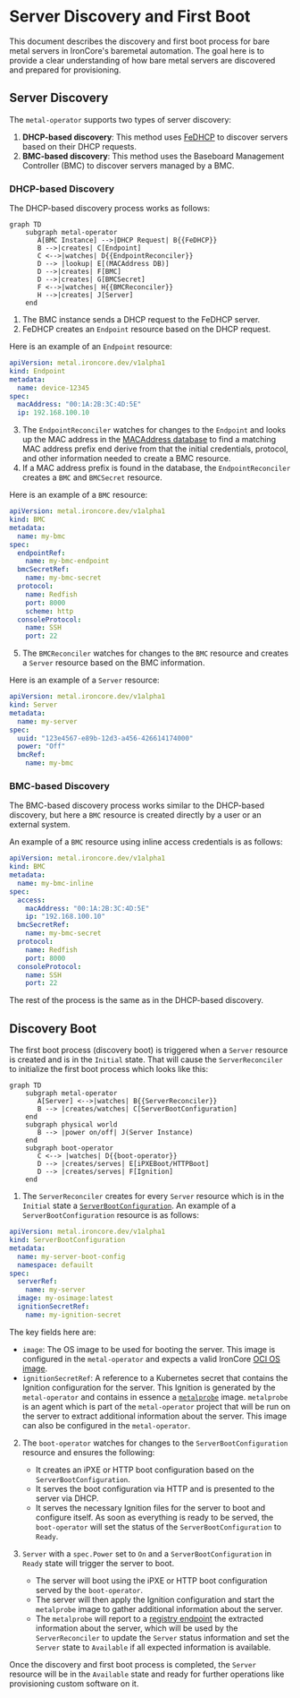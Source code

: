 # Server Discovery and First Boot

This document describes the discovery and first boot process for bare metal servers in IronCore's baremetal automation.
The goal here is to provide a clear understanding of how bare metal servers are discovered and prepared for provisioning.

## Server Discovery 

The `metal-operator` supports two types of server discovery:
1. **DHCP-based discovery**: This method uses [FeDHCP](https://github.com/ironcore-dev/fedhcp) to discover servers based
on their DHCP requests. 
2. **BMC-based discovery**: This method uses the Baseboard Management Controller (BMC) to discover servers managed by a BMC.

### DHCP-based Discovery

The DHCP-based discovery process works as follows:

```mermaid
graph TD
    subgraph metal-operator 
       A[BMC Instance] -->|DHCP Request| B{{FeDHCP}}
       B -->|creates| C[Endpoint]
       C <-->|watches| D{{EndpointReconciler}}
       D --> |lookup| E[(MACAddress DB)]
       D -->|creates| F[BMC]
       D -->|creates| G[BMCSecret]
       F <-->|watches| H{{BMCReconciler}}
       H -->|creates| J[Server]
    end
```

1. The BMC instance sends a DHCP request to the FeDHCP server.
2. FeDHCP creates an `Endpoint` resource based on the DHCP request.

Here is an example of an `Endpoint` resource:

```yaml
apiVersion: metal.ironcore.dev/v1alpha1
kind: Endpoint
metadata:
  name: device-12345
spec:
  macAddress: "00:1A:2B:3C:4D:5E"
  ip: 192.168.100.10
```

3. The `EndpointReconciler` watches for changes to the `Endpoint` and looks up the MAC address in the [MACAddress database](https://ironcore-dev.github.io/metal-operator/concepts/endpoints.html#configuration)
to find a matching MAC address prefix end derive from that the initial credentials, protocol, and other information needed to create a BMC resource.
4. If a MAC address prefix is found in the database, the `EndpointReconciler` creates a `BMC` and `BMCSecret` resource.

Here is an example of a `BMC` resource:

```yaml
apiVersion: metal.ironcore.dev/v1alpha1
kind: BMC
metadata:
  name: my-bmc
spec:
  endpointRef:
    name: my-bmc-endpoint
  bmcSecretRef:
    name: my-bmc-secret
  protocol:
    name: Redfish
    port: 8000
    scheme: http
  consoleProtocol:
    name: SSH
    port: 22
```

5. The `BMCReconciler` watches for changes to the `BMC` resource and creates a `Server` resource based on the BMC information.

Here is an example of a `Server` resource:

```yaml
apiVersion: metal.ironcore.dev/v1alpha1
kind: Server
metadata:
  name: my-server
spec:
  uuid: "123e4567-e89b-12d3-a456-426614174000"
  power: "Off"
  bmcRef:
    name: my-bmc
```

### BMC-based Discovery

The BMC-based discovery process works similar to the DHCP-based discovery, but here a `BMC` resource is created directly by
a user or an external system. 

An example of a `BMC` resource using inline access credentials is as follows:

```yaml
apiVersion: metal.ironcore.dev/v1alpha1
kind: BMC
metadata:
  name: my-bmc-inline
spec:
  access:
    macAddress: "00:1A:2B:3C:4D:5E"
    ip: "192.168.100.10"
  bmcSecretRef:
    name: my-bmc-secret
  protocol:
    name: Redfish
    port: 8000
  consoleProtocol:
    name: SSH
    port: 22
```

The rest of the process is the same as in the DHCP-based discovery.

## Discovery Boot

The first boot process (discovery boot) is triggered when a `Server` resource is created and is in the `Initial` state.
That will cause the `ServerReconciler` to initialize the first boot process which looks like this:

```mermaid
graph TD
    subgraph metal-operator
       A[Server] <-->|watches| B{{ServerReconciler}}
       B --> |creates/watches| C[ServerBootConfiguration]
    end
    subgraph physical world
       B --> |power on/off| J(Server Instance)
    end
    subgraph boot-operator
       C <--> |watches| D{{boot-operator}}
       D --> |creates/serves| E[iPXEBoot/HTTPBoot]
       D --> |creates/serves| F[Ignition]
    end 
```

1. The `ServerReconciler` creates for every `Server` resource which is in the `Initial` state a [`ServerBootConfiguration`](https://ironcore-dev.github.io/metal-operator/concepts/serverbootconfigurations.html).
An example of a `ServerBootConfiguration` resource is as follows:

```yaml
apiVersion: metal.ironcore.dev/v1alpha1
kind: ServerBootConfiguration
metadata:
  name: my-server-boot-config
  namespace: defauilt
spec:
  serverRef:
    name: my-server
  image: my-osimage:latest
  ignitionSecretRef:
    name: my-ignition-secret
```

The key fields here are:
- `image`: The OS image to be used for booting the server. This image is configured in the `metal-operator` and expects a valid
IronCore [OCI OS image](/iaas/architecture/os-images).
- `ignitionSecretRef`: A reference to a Kubernetes secret that contains the Ignition configuration for the server. This Ignition
is generated by the `metal-operator` and contains in essence a [`metalprobe`](https://github.com/ironcore-dev/metal-operator/pkgs/container/metalprobe) 
image. `metalprobe` is an agent which is part of the `metal-operator` project that will be run on the server to extract 
additional information about the server. This image can also be configured in the `metal-operator`.

2. The `boot-operator` watches for changes to the `ServerBootConfiguration` resource and ensures the following: 
   - It creates an iPXE or HTTP boot configuration based on the `ServerBootConfiguration`.
   - It serves the boot configuration via HTTP and is presented to the server via DHCP.
   - It serves the necessary Ignition files for the server to boot and configure itself.
As soon as everything is ready to be served, the `boot-operator` will set the status of the `ServerBootConfiguration` to `Ready`.
   
3. `Server` with a `spec.Power` set to `On` and a `ServerBootConfiguration` in `Ready` state will trigger the server to boot.
   - The server will boot using the iPXE or HTTP boot configuration served by the `boot-operator`.
   - The server will then apply the Ignition configuration and start the `metalprobe` image to gather additional information about the server.
   - The `metalprobe` will report to a [registry endpoint](https://github.com/ironcore-dev/metal-operator/tree/main/internal/registry) the
extracted information about the server, which will be used by the `ServerReconciler` to update the `Server` status information and set the `Server`
state to `Available` if all expected information is available.

Once the discovery and first boot process is completed, the `Server` resource will be in the `Available` state and 
ready for further operations like provisioning custom software on it.
